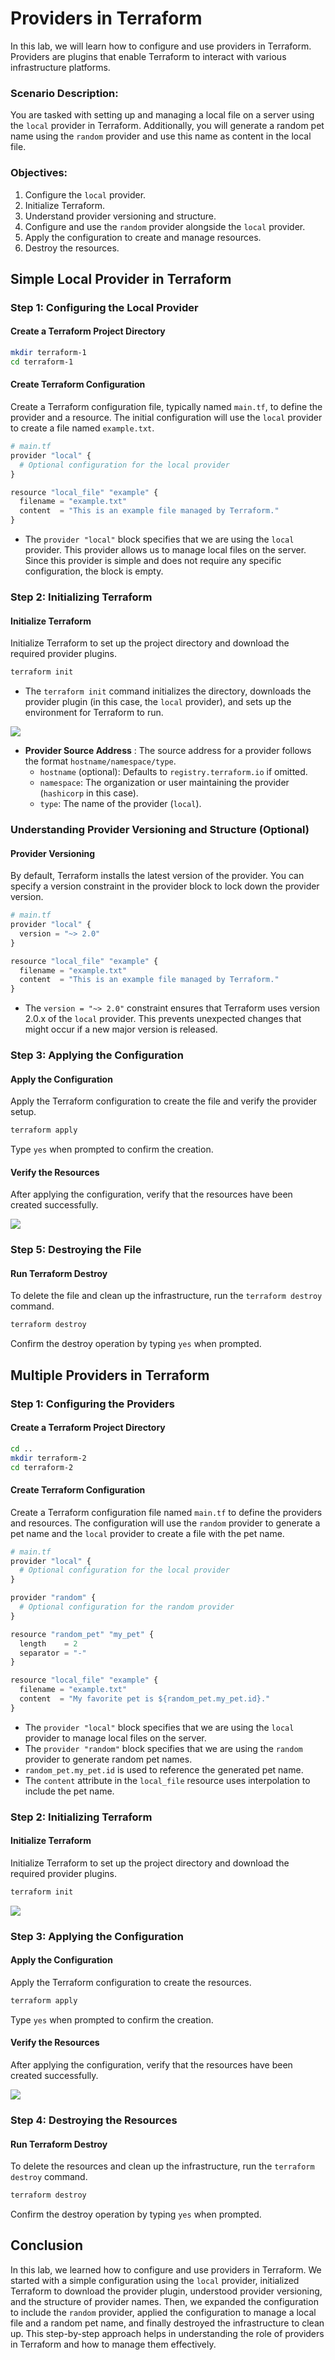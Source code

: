 # Providers in Terraform

In this lab, we will learn how to configure and use providers in Terraform. Providers are plugins that enable Terraform to interact with various infrastructure platforms.

### Scenario Description:
You are tasked with setting up and managing a local file on a server using the `local` provider in Terraform. Additionally, you will generate a random pet name using the `random` provider and use this name as content in the local file.

### Objectives:
1. Configure the `local` provider.
2. Initialize Terraform.
3. Understand provider versioning and structure.
4. Configure and use the `random` provider alongside the `local` provider.
5. Apply the configuration to create and manage resources.
6. Destroy the resources.

## Simple Local Provider in Terraform

### Step 1: Configuring the Local Provider

#### Create a Terraform Project Directory

```sh
mkdir terraform-1
cd terraform-1
```

#### Create Terraform Configuration
Create a Terraform configuration file, typically named `main.tf`, to define the provider and a resource. The initial configuration will use the `local` provider to create a file named `example.txt`.

```py
# main.tf
provider "local" {
  # Optional configuration for the local provider
}

resource "local_file" "example" {
  filename = "example.txt"
  content  = "This is an example file managed by Terraform."
}
```

- The `provider "local"` block specifies that we are using the `local` provider. This provider allows us to manage local files on the server. Since this provider is simple and does not require any specific configuration, the block is empty.

### Step 2: Initializing Terraform

#### Initialize Terraform
Initialize Terraform to set up the project directory and download the required provider plugins.

```sh
terraform init
```

- The `terraform init` command initializes the directory, downloads the provider plugin (in this case, the `local` provider), and sets up the environment for Terraform to run.

![](https://github.com/Minhaz00/Terraform-Labs/blob/main/Labs/03.%20Providers%20in%20Terraform/images/lab-3-1.png)

- **Provider Source Address** : The source address for a provider follows the format `hostname/namespace/type`.
    - `hostname` (optional): Defaults to `registry.terraform.io` if omitted.
    - `namespace`: The organization or user maintaining the provider (`hashicorp` in this case).
    - `type`: The name of the provider (`local`).

### Understanding Provider Versioning and Structure (Optional)

#### Provider Versioning
By default, Terraform installs the latest version of the provider. You can specify a version constraint in the provider block to lock down the provider version.

```py
# main.tf
provider "local" {
  version = "~> 2.0"
}

resource "local_file" "example" {
  filename = "example.txt"
  content  = "This is an example file managed by Terraform."
}
```

- The `version = "~> 2.0"` constraint ensures that Terraform uses version 2.0.x of the `local` provider. This prevents unexpected changes that might occur if a new major version is released.


### Step 3: Applying the Configuration

#### Apply the Configuration
Apply the Terraform configuration to create the file and verify the provider setup.

```sh
terraform apply
```

Type `yes` when prompted to confirm the creation.

#### Verify the Resources
After applying the configuration, verify that the resources have been created successfully.

![](https://github.com/Minhaz00/Terraform-Labs/blob/main/Labs/03.%20Providers%20in%20Terraform/images/1.png)


### Step 5: Destroying the File

#### Run Terraform Destroy
To delete the file and clean up the infrastructure, run the `terraform destroy` command.

```sh
terraform destroy
```

Confirm the destroy operation by typing `yes` when prompted.

## Multiple Providers in Terraform

### Step 1: Configuring the Providers

#### Create a Terraform Project Directory

```sh
cd ..
mkdir terraform-2
cd terraform-2
```

#### Create Terraform Configuration
Create a Terraform configuration file named `main.tf` to define the providers and resources. The configuration will use the `random` provider to generate a pet name and the `local` provider to create a file with the pet name.

```py
# main.tf
provider "local" {
  # Optional configuration for the local provider
}

provider "random" {
  # Optional configuration for the random provider
}

resource "random_pet" "my_pet" {
  length    = 2
  separator = "-"
}

resource "local_file" "example" {
  filename = "example.txt"
  content  = "My favorite pet is ${random_pet.my_pet.id}."
}
```

- The `provider "local"` block specifies that we are using the `local` provider to manage local files on the server.
- The `provider "random"` block specifies that we are using the `random` provider to generate random pet names.
- `random_pet.my_pet.id` is used to reference the generated pet name.
- The `content` attribute in the `local_file` resource uses interpolation to include the pet name.

### Step 2: Initializing Terraform

#### Initialize Terraform
Initialize Terraform to set up the project directory and download the required provider plugins.

```sh
terraform init
```

![](https://github.com/Minhaz00/Terraform-Labs/blob/main/Labs/03.%20Providers%20in%20Terraform/images/lab-6-1.png)

### Step 3: Applying the Configuration

#### Apply the Configuration
Apply the Terraform configuration to create the resources.

```sh
terraform apply
```

Type `yes` when prompted to confirm the creation.


#### Verify the Resources
After applying the configuration, verify that the resources have been created successfully.

![](https://github.com/Minhaz00/Terraform-Labs/blob/main/Labs/03.%20Providers%20in%20Terraform/images/2.png)

### Step 4: Destroying the Resources

#### Run Terraform Destroy
To delete the resources and clean up the infrastructure, run the `terraform destroy` command.

```sh
terraform destroy
```

Confirm the destroy operation by typing `yes` when prompted.

## Conclusion

In this lab, we learned how to configure and use providers in Terraform. We started with a simple configuration using the `local` provider, initialized Terraform to download the provider plugin, understood provider versioning, and the structure of provider names. Then, we expanded the configuration to include the `random` provider, applied the configuration to manage a local file and a random pet name, and finally destroyed the infrastructure to clean up. This step-by-step approach helps in understanding the role of providers in Terraform and how to manage them effectively.

